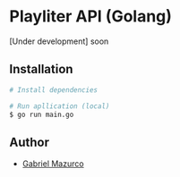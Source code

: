 # Playliter API (Golang)

[Under development] soon

## Installation

```sh
# Install dependencies

# Run apllication (local)
$ go run main.go
```

## Author

* [Gabriel Mazurco](https://github.com/Mazurco066)